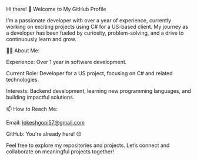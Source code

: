 Hi there! 👋 Welcome to My GitHub Profile

I’m a passionate developer with over a year of experience, currently working on exciting projects using C# for a US-based client. My journey as a developer has been fueled by curiosity, problem-solving, and a drive to continuously learn and grow.

👨‍💻 About Me:

Experience: Over 1 year in software development.

Current Role: Developer for a US project, focusing on C# and related technologies.

Interests: Backend development, learning new programming languages, and building impactful solutions.

📫 How to Reach Me:

Email: lokeshgopi57@gmail.com

GitHub: You're already here! 😊

Feel free to explore my repositories and projects. Let’s connect and collaborate on meaningful projects together!

